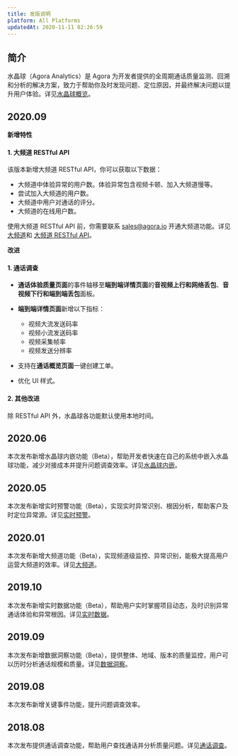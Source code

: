 ```yaml
---
title: 发版说明
platform: All Platforms
updatedAt: 2020-11-11 02:26:59
---
```

## 简介
水晶球（Agora Analytics）是 Agora 为开发者提供的全周期通话质量监测、回溯和分析的解决方案，致力于帮助你及时发现问题、定位原因，并最终解决问题以提升用户体验。详见[水晶球概览](aa_guide)。

## 2020.09

**新增特性**

#### 1. 大频道 RESTful API

该版本新增大频道 RESTful API，你可以获取以下数据：

- 大频道中体验异常的用户数。体验异常包含视频卡顿、加入大频道慢等。
- 尝试加入大频道的用户数。
- 大频道中用户对通话的评分。
- 大频道的在线用户数。

<div class="alert note">使用大频道 RESTful API 前，你需要联系 <a href="mailto:sales@agora.io">sales@agora.io</a > 开通大频道功能。详见 <a href="./aa_big_channel">大频道</a >和 <a href="https://docs.agora.io/cn/Agora%20Platform/aa_api?platform=All%20Platforms#big_channel">大频道 RESTful API</a >。</div>

**改进**

#### 1. 通话调查

- **通话体验质量页面**的事件轴移至**端到端详情页面**的**音视频上行和网络丢包**、**音视频下行和端到端丢包**面板。

- **端到端详情页面**新增以下指标：

   - 视频大流发送码率
   - 视频小流发送码率
   - 视频采集帧率
   - 视频发送分辨率

- 支持在**通话概览页面**一键创建工单。

- 优化 UI 样式。

#### 2. 其他改进

除 RESTful API 外，水晶球各功能默认使用本地时间。

## 2020.06

本次发布新增水晶球内嵌功能（Beta），帮助开发者快速在自己的系统中嵌入水晶球功能，减少对接成本并提升问题调查效率。详见[水晶球内嵌](aa_embeded)。

## 2020.05

本次发布新增实时预警功能（Beta），实现实时异常识别、根因分析，帮助客户及时定位异常源。详见[实时预警](aa_realtime_alarm)。

## 2020.01

本次发布新增大频道功能（Beta），实现频道级监控、异常识别，能极大提高用户运营大频道的效率。详见[大频道](aa_big_channel)。

## 2019.10

本次发布新增实时数据功能（Beta），帮助用户实时掌握项目动态，及时识别异常通话体验和异常根因。详见[实时数据](aa_live_data)。

## 2019.09

本次发布新增数据洞察功能（Beta），提供整体、地域、版本的质量监控，用户可以历时分析通话规模和质量。详见[数据洞察](aa_data_insight)。

## 2019.08

本次发布新增关键事件功能，提升问题调查效率。

## 2018.08

本次发布提供通话调查功能，帮助用户查找通话并分析质量问题。详见[通话调查](aa_call_search)。